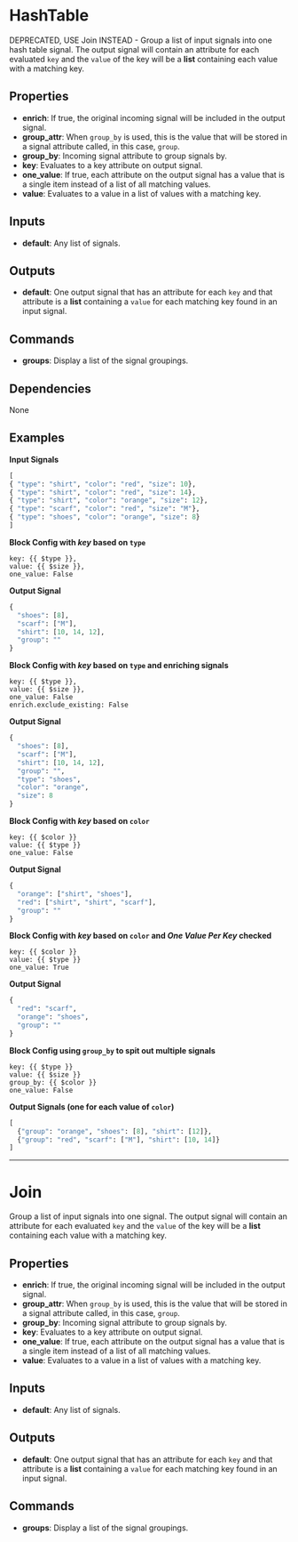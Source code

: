HashTable
=========
DEPRECATED, USE Join INSTEAD - Group a list of input signals into one hash table signal. The output signal will contain an attribute for each evaluated `key` and the `value` of the key will be a **list** containing each value with a matching key.

Properties
----------
- **enrich**: If true, the original incoming signal will be included in the output signal.
- **group_attr**: When `group_by` is used, this is the value that will be stored in a signal attribute called, in this case, `group`.
- **group_by**: Incoming signal attribute to group signals by.
- **key**: Evaluates to a key attribute on output signal.
- **one_value**: If true, each attribute on the output signal has a value that is a single item instead of a list of all matching values.
- **value**: Evaluates to a value in a list of values with a matching key.

Inputs
------
- **default**: Any list of signals.

Outputs
-------
- **default**: One output signal that has an attribute for each `key` and that attribute is a **list** containing a `value` for each matching key found in an input signal.

Commands
--------
- **groups**: Display a list of the signal groupings.

Dependencies
------------
None

Examples
--------
**Input Signals**
```python
[
{ "type": "shirt", "color": "red", "size": 10},
{ "type": "shirt", "color": "red", "size": 14},
{ "type": "shirt", "color": "orange", "size": 12},
{ "type": "scarf", "color": "red", "size": "M"},
{ "type": "shoes", "color": "orange", "size": 8}
]
```
**Block Config with _key_ based on `type`**
```
key: {{ $type }},
value: {{ $size }},
one_value: False
```
**Output Signal**
```python
{
  "shoes": [8],
  "scarf": ["M"],
  "shirt": [10, 14, 12],
  "group": ""
}
```
**Block Config with _key_ based on `type` and enriching signals**
```
key: {{ $type }},
value: {{ $size }},
one_value: False
enrich.exclude_existing: False
```
**Output Signal**
```python
{
  "shoes": [8],
  "scarf": ["M"],
  "shirt": [10, 14, 12],
  "group": "",
  "type": "shoes",
  "color": "orange",
  "size": 8
}
```
**Block Config with _key_ based on `color`**
```
key: {{ $color }}
value: {{ $type }}
one_value: False
```
**Output Signal**
```python
{
  "orange": ["shirt", "shoes"],
  "red": ["shirt", "shirt", "scarf"],
  "group": ""
}
```
**Block Config with _key_ based on `color` and _One Value Per Key_ checked**
```
key: {{ $color }}
value: {{ $type }}
one_value: True
```
**Output Signal**
```python
{
  "red": "scarf",
  "orange": "shoes",
  "group": ""
}
```
**Block Config using `group_by` to spit out multiple signals**
```
key: {{ $type }}
value: {{ $size }}
group_by: {{ $color }}
one_value: False
```
**Output Signals (one for each value of `color`)**
```python
[
  {"group": "orange", "shoes": [8], "shirt": [12]},
  {"group": "red", "scarf": ["M"], "shirt": [10, 14]}
]
```

***

Join
====
Group a list of input signals into one signal. The output signal will contain an attribute for each evaluated `key` and the `value` of the key will be a **list** containing each value with a matching key.

Properties
----------
- **enrich**: If true, the original incoming signal will be included in the output signal.
- **group_attr**: When `group_by` is used, this is the value that will be stored in a signal attribute called, in this case, `group`.
- **group_by**: Incoming signal attribute to group signals by.
- **key**: Evaluates to a key attribute on output signal.
- **one_value**: If true, each attribute on the output signal has a value that is a single item instead of a list of all matching values.
- **value**: Evaluates to a value in a list of values with a matching key.

Inputs
------
- **default**: Any list of signals.

Outputs
-------
- **default**: One output signal that has an attribute for each `key` and that attribute is a **list** containing a `value` for each matching key found in an input signal.

Commands
--------
- **groups**: Display a list of the signal groupings.

